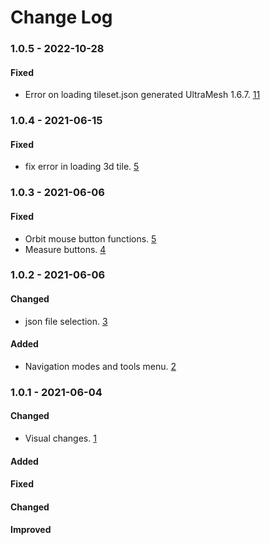 # Change Log

### 1.0.5 - 2022-10-28

#### Fixed

- Error on loading tileset.json generated UltraMesh 1.6.7. [11](https://github.com/Construkted-Reality/3DT-Local-viewer/issues/11)

### 1.0.4 - 2021-06-15

#### Fixed

- fix error in loading 3d tile. [5](https://github.com/Construkted-Reality/3DT-Local-viewer/issues/6)

### 1.0.3 - 2021-06-06

#### Fixed

- Orbit mouse button functions. [5](https://github.com/Construkted-Reality/3DT-Local-viewer/issues/5)
- Measure buttons. [4](https://github.com/Construkted-Reality/3DT-Local-viewer/issues/4)

### 1.0.2 - 2021-06-06

#### Changed

-  json file selection. [3](https://github.com/Construkted-Reality/3DT-Local-viewer/issues/3)

#### Added

-  Navigation modes and tools menu. [2](https://github.com/Construkted-Reality/3DT-Local-viewer/issues/2)

### 1.0.1 - 2021-06-04

#### Changed

-  Visual changes. [1](https://github.com/Construkted-Reality/3DT-Local-viewer/issues/1)

 
#### Added
#### Fixed
#### Changed
#### Improved
